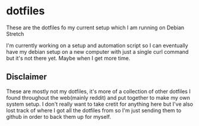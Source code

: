 # dotfiles
These are the dotfiles fo my current setup which I am running on Debian Stretch

I'm currently working on a setup and automation script so I can eventually have my debian setup on a new computer with just a single curl command but it's not there yet. Maybe when I get more time.

## Disclaimer
These are mostly not my dotfiles, it's more of a collection of other dotfiles I found throughout the web(mainly reddit) and put together to make my own system setup. I don't really want to take cretit for anything here but I've also lost track of where I got all the dotfiles from so I'm just sending them to github in order to back them up for myself.
